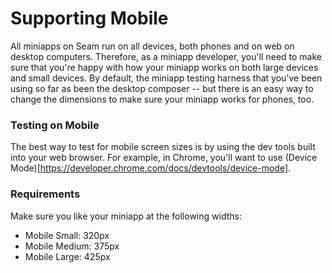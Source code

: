 # Supporting Mobile

All miniapps on Seam run on all devices, both phones and on web on desktop computers. Therefore, as a miniapp developer, you'll need to make sure that you're happy with how your miniapp works on both large devices and small devices. By default, the miniapp testing harness that you've been using so far as been the desktop composer -- but there is an easy way to change the dimensions to make sure your miniapp works for phones, too.

### Testing on Mobile

The best way to test for mobile screen sizes is by using the dev tools built into your web browser. For example, in Chrome, you'll want to use (Device Mode)[https://developer.chrome.com/docs/devtools/device-mode].

### Requirements

Make sure you like your miniapp at the following widths:
* Mobile Small: 320px
* Mobile Medium: 375px
* Mobile Large: 425px